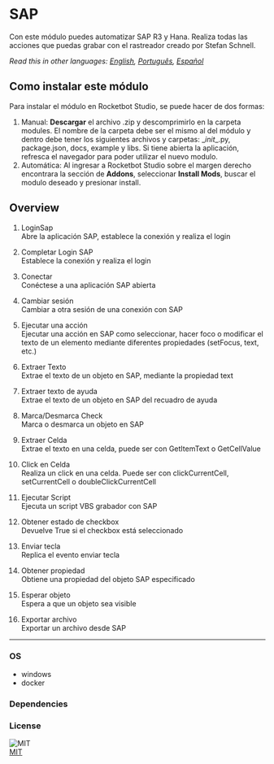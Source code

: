 



# SAP
  
Con este módulo puedes automatizar SAP R3 y Hana. Realiza todas las acciones que puedas grabar con el rastreador creado por Stefan Schnell.  

*Read this in other languages: [English](README.md), [Português](README.pr.md), [Español](README.es.md)*

## Como instalar este módulo
  
Para instalar el módulo en Rocketbot Studio, se puede hacer de dos formas:
1. Manual: __Descargar__ el archivo .zip y descomprimirlo en la carpeta modules. El nombre de la carpeta debe ser el mismo al del módulo y dentro debe tener los siguientes archivos y carpetas: \__init__.py, package.json, docs, example y libs. Si tiene abierta la aplicación, refresca el navegador para poder utilizar el nuevo modulo.
2. Automática: Al ingresar a Rocketbot Studio sobre el margen derecho encontrara la sección de **Addons**, seleccionar **Install Mods**, buscar el modulo deseado y presionar install.  


## Overview


1. LoginSap  
Abre la aplicación SAP, establece la conexión y realiza el login

2. Completar Login SAP  
Establece la conexión y realiza el login

3. Conectar  
Conéctese a una aplicación SAP abierta

4. Cambiar sesión  
Cambiar a otra sesión de una conexión con SAP

5. Ejecutar una acción  
Ejecutar una acción en SAP como seleccionar, hacer foco o modificar el texto de un elemento mediante diferentes propiedades (setFocus, text, etc.)

6. Extraer Texto  
Extrae el texto de un objeto en SAP, mediante la propiedad text

7. Extraer texto de ayuda  
Extrae el texto de un objeto en SAP del recuadro de ayuda

8. Marca/Desmarca Check  
Marca o desmarca un objeto en SAP

9. Extraer Celda  
Extrae el texto en una celda, puede ser con GetItemText o GetCellValue

10. Click en Celda  
Realiza un click en una celda. Puede ser con clickCurrentCell, setCurrentCell o doubleClickCurrentCell

11. Ejecutar Script  
Ejecuta un script VBS grabador con SAP

12. Obtener estado de checkbox  
Devuelve True si el checkbox está seleccionado

13. Enviar tecla  
Replica el evento enviar tecla

14. Obtener propiedad  
Obtiene una propiedad del objeto SAP especificado

15. Esperar objeto  
Espera a que un objeto sea visible

16. Exportar archivo  
Exportar un archivo desde SAP  




----
### OS

- windows
- docker

### Dependencies

### License
  
![MIT](https://camo.githubusercontent.com/107590fac8cbd65071396bb4d04040f76cde5bde/687474703a2f2f696d672e736869656c64732e696f2f3a6c6963656e73652d6d69742d626c75652e7376673f7374796c653d666c61742d737175617265)  
[MIT](http://opensource.org/licenses/mit-license.ph)